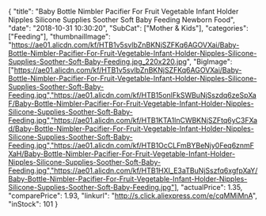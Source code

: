 {
	"title": "Baby Bottle Nimbler Pacifier For Fruit Vegetable Infant Holder Nipples Silicone Supplies Soother Soft Baby Feeding Newborn Food",
	"date": "2018-10-31 10:30:20",
	"SubCat": ["Mother & Kids"],
	"categories": ["Feeding"],
	"thumbnailImage": "https://ae01.alicdn.com/kf/HTB1v5svlbZnBKNjSZFKq6AGOVXai/Baby-Bottle-Nimbler-Pacifier-For-Fruit-Vegetable-Infant-Holder-Nipples-Silicone-Supplies-Soother-Soft-Baby-Feeding.jpg_220x220.jpg",
	"BigImage": ["https://ae01.alicdn.com/kf/HTB1v5svlbZnBKNjSZFKq6AGOVXai/Baby-Bottle-Nimbler-Pacifier-For-Fruit-Vegetable-Infant-Holder-Nipples-Silicone-Supplies-Soother-Soft-Baby-Feeding.jpg","https://ae01.alicdn.com/kf/HTB15onlFkSWBuNjSszdq6zeSpXaF/Baby-Bottle-Nimbler-Pacifier-For-Fruit-Vegetable-Infant-Holder-Nipples-Silicone-Supplies-Soother-Soft-Baby-Feeding.jpg","https://ae01.alicdn.com/kf/HTB1KTA1lnCWBKNjSZFtq6yC3FXad/Baby-Bottle-Nimbler-Pacifier-For-Fruit-Vegetable-Infant-Holder-Nipples-Silicone-Supplies-Soother-Soft-Baby-Feeding.jpg","https://ae01.alicdn.com/kf/HTB1OcCLFmBYBeNjy0Feq6znmFXaH/Baby-Bottle-Nimbler-Pacifier-For-Fruit-Vegetable-Infant-Holder-Nipples-Silicone-Supplies-Soother-Soft-Baby-Feeding.jpg","https://ae01.alicdn.com/kf/HTB1HXI_E3aTBuNjSszfq6xgfpXaY/Baby-Bottle-Nimbler-Pacifier-For-Fruit-Vegetable-Infant-Holder-Nipples-Silicone-Supplies-Soother-Soft-Baby-Feeding.jpg"],
	"actualPrice": 1.35,
	"comparePrice": 1.93,
	"linkurl": "http://s.click.aliexpress.com/e/cqMMiMnA",
	"inStock": 101
}
